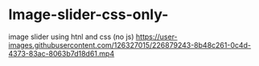 # Image-slider-css-only-
image slider using htnl and css (no js)
https://user-images.githubusercontent.com/126327015/226879243-8b48c261-0c4d-4373-83ac-8063b7d18d61.mp4

